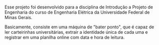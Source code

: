 Esse projeto foi desenvolvido para a disciplina de Introdução a Projeto de Engenharia do curso de Engenharia Elétrica da Universidade Federal de Minas Gerais.

Basicamente, consiste em uma máquina de "bater ponto", que é capaz de ler carteirinhas universitárias, extrair a identidade única de cada uma e registrar em uma planilha online com data e hora de leitura.
